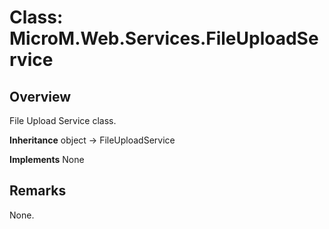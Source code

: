 # Class: MicroM.Web.Services.FileUploadService
## Overview
File Upload Service class.

**Inheritance**
object -> FileUploadService

**Implements**
None

## Remarks
None.

